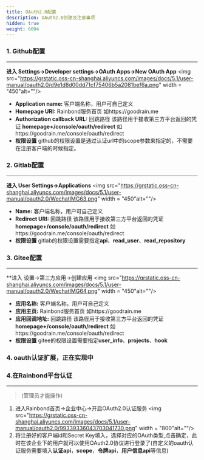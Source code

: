 ```yaml
---
title: OAuth2.0配置
description: OAuth2.0创建及注意事项
hidden: true
weight: 6004
---
```



### 1. Github配置 
----

   **进入 Settings→Developer settings→OAuth Apps→New OAuth App**
<img src="https://grstatic.oss-cn-shanghai.aliyuncs.com/images/docs/5.1/user-manual/oauth2.0/d9e1d8d00dd71cf75406b5a2081bef6a.png" width = "450"alt=""/>
     
   - **Application name:** 客户端名称，用户可自己定义
   - **Homepage URI:** Rainbond服务首页 如https://goodrain.me
   - **Authorization callback URL:** 回跳路径 该路径用于接收第三方平台返回的凭证 **homepage+/console/oauth/redirect** 如https://goodrain.me/console/oauth/redirect
   - **权限设置** github的权限设置是通过认证url中的scope参数来指定的，不需要在注册客户端的时候指定。
   

### 2. Gitlab配置 
----
   **进入 User Settings→Applications**
   <img src="https://grstatic.oss-cn-shanghai.aliyuncs.com/images/docs/5.1/user-manual/oauth2.0/WechatIMG63.png" width = "450"alt=""/>
   
   - **Name:** 客户端名称，用户可自己定义
   - **Redirect URI:** 回跳路径 该路径用于接收第三方平台返回的凭证 **homepage+/console/oauth/redirect** 如https://goodrain.me/console/oauth/redirect
   - **权限设置** gitlab的权限设置需要指定**api**、**read_user**、**read_repository**


### 3. Gitee配置
----
   **进入 设置→第三方应用→创建应用
   <img src="https://grstatic.oss-cn-shanghai.aliyuncs.com/images/docs/5.1/user-manual/oauth2.0/WechatIMG64.png" width = "450"alt=""/>
   
   - **应用名称:** 客户端名称，用户可自己定义
   - **应用主页:** Rainbond服务首页 如https://goodrain.me
   - **应用回调地址:** 回跳路径 该路径用于接收第三方平台返回的凭证 **homepage+/console/oauth/redirect** 如https://goodrain.me/console/oauth/redirect
   - **权限设置** gitee的权限设置需要指定**user_info**、**projects**、**hook**


### 4. oauth认证扩展，正在实现中

### 4.在Rainbond平台认证
----
   > (管理员才能操作)

   1. 进入Rainbond首页→企业中心→开启OAuth2.0认证服务
<img src="https://grstatic.oss-cn-shanghai.aliyuncs.com/images/docs/5.1/user-manual/oauth2.0/99339336043703041730.png" width = "800"alt=""/>
   2. 将注册好的客户端id和Secret Key填入，选择对应的OAuth类型,点击确定，此时在该企业下的用户就可以使用OAuth2.0协议进行登录了(自定义的oauth认证服务需要填入**认证api**，**scope**，**令牌api**，**用户信息api**等信息)
    
    

